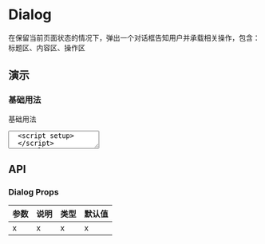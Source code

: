 # Dialog

在保留当前页面状态的情况下，弹出一个对话框告知用户并承载相关操作，包含：标题区、内容区、操作区

## 演示

<script setup>
  import { ref } from 'vue'
  import { Dialog, AlertDialog } from "../../src"

  const show = ref(false)
</script>

<AlertDialog></AlertDialog>

### 基础用法

基础用法

<ClientOnly>
  <CodePreview>
  <textarea lang="vue-html">
  <script setup>
  </script>
  <template>
    <hr />
  </template>
  </textarea>
  <template #preview>
    <Dialog v-model="show" title="Title">
      这是内容
    </Dialog>
  </template>
  </CodePreview>
</ClientOnly>

## API

### Dialog Props

<!-- prettier-ignore -->
| 参数 | 说明 | 类型 | 默认值 |
| ---- | ---- | ---- | ---- |
| x | x | x | x |
